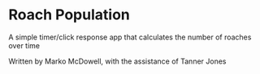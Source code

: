 # Roach Population
A simple timer/click response app that calculates the number of roaches over time

Written by Marko McDowell, with the assistance of Tanner Jones
